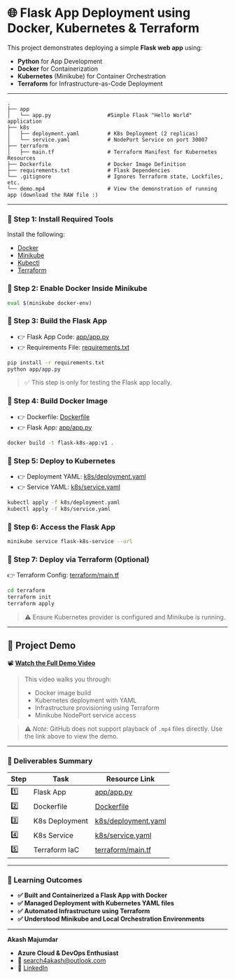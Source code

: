 # 🌐 Flask App Deployment using Docker, Kubernetes & Terraform

This project demonstrates deploying a simple **Flask web app** using:

* **Python** for App Development
* **Docker** for Containerization
* **Kubernetes** (Minikube) for Container Orchestration
* **Terraform** for Infrastructure-as-Code Deployment

---

```
.
├── app
│   └── app.py                  #Simple Flask "Hello World" application
├── k8s
│   ├── deployment.yaml         # K8s Deployment (2 replicas)
│   └── service.yaml            # NodePort Service on port 30007
├── terraform
│   ├── main.tf                 # Terraform Manifest for Kubernetes Resources
├── Dockerfile                  # Docker Image Definition
├── requirements.txt            # Flask Dependencies
└── .gitignore                  # Ignores Terraform state, Lockfiles, etc.
└── demo.mp4                    # View the demonstration of running app (download the RAW file :)
```

---

### 🔹 Step 1: Install Required Tools

Install the following:

* [Docker](https://docs.docker.com/get-docker/)
* [Minikube](https://minikube.sigs.k8s.io/docs/start/)
* [Kubectl](https://kubernetes.io/docs/tasks/tools/)
* [Terraform](https://developer.hashicorp.com/terraform/install)

### 🔹 Step 2: Enable Docker Inside Minikube

```bash
eval $(minikube docker-env)
```

### 🔹 Step 3: Build the Flask App

* 👉 Flask App Code: [app/app.py](./app/app.py)
* 👉 Requirements File: [requirements.txt](./requirements.txt)

```bash
pip install -r requirements.txt
python app/app.py
```

> ✅ This step is only for testing the Flask app locally.

### 🔹 Step 4: Build Docker Image

* 👉 Dockerfile: [Dockerfile](./Dockerfile)
* 👉 Flask App: [app/app.py](./app/app.py)

```bash
docker build -t flask-k8s-app:v1 .
```

### 🔹 Step 5: Deploy to Kubernetes

* 👉 Deployment YAML: [k8s/deployment.yaml](./k8s/deployment.yaml)
* 👉 Service YAML: [k8s/service.yaml](./k8s/service.yaml)

```bash
kubectl apply -f k8s/deployment.yaml
kubectl apply -f k8s/service.yaml
```

### 🔹 Step 6: Access the Flask App

```bash
minikube service flask-k8s-service --url
```

### 🔹 Step 7: Deploy via Terraform (Optional)

👉 Terraform Config: [terraform/main.tf](./terraform/main.tf)

```bash
cd terraform
terraform init
terraform apply
```

> ⚠️ Ensure Kubernetes provider is configured and Minikube is running.

---

## 🎥 Project Demo

📽️ **[Watch the Full Demo Video](https://tinyurl.com/2wjzpy25)**

> This video walks you through:
> - Docker image build
> - Kubernetes deployment with YAML
> - Infrastructure provisioning using Terraform
> - Minikube NodePort service access

> ⚠️ *Note:* GitHub does not support playback of `.mp4` files directly. Use the link above to view the demo.

---

### 📄 Deliverables Summary

| Step | Task           | Resource Link                                |
| ---- | -------------- | -------------------------------------------- |
| 1️⃣  | Flask App      | [app/app.py](./app/app.py)                   |
| 2️⃣  | Dockerfile     | [Dockerfile](./Dockerfile)                   |
| 3️⃣  | K8s Deployment | [k8s/deployment.yaml](./k8s/deployment.yaml) |
| 4️⃣  | K8s Service    | [k8s/service.yaml](./k8s/service.yaml)       |
| 5️⃣  | Terraform IaC  | [terraform/main.tf](./terraform/main.tf)     |

---

### 🧠 Learning Outcomes

* **✅ Built and Containerized a Flask App with Docker**
* **✅ Managed Deployment with Kubernetes YAML files**
* **✅ Automated Infrastructure using Terraform**
* **✅ Understood Minikube and Local Orchestration Environments**

---

**Akash Majumdar**
* **Azure Cloud & DevOps Enthusiast**
* 📧 [search4akash@outlook.com](mailto:search4akash@outlook.com)
* 🔗 [LinkedIn](https://www.linkedin.com/in/akashmajumdar2003)
